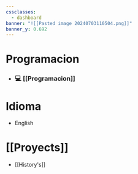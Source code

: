 ```yaml
---
cssclasses:
  - dashboard
banner: "![[Pasted image 20240703110504.png]]"
banner_y: 0.692
---
```

# Programacion

- ### 💻 [[Programacion]]

# Idioma
- English

# [[Proyects]]
- [[History's]]





